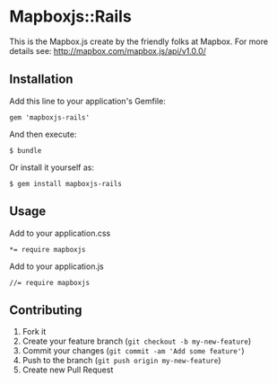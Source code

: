 # Mapboxjs::Rails

This is the Mapbox.js create by the friendly folks at Mapbox.
For more details see: http://mapbox.com/mapbox.js/api/v1.0.0/

## Installation

Add this line to your application's Gemfile:

    gem 'mapboxjs-rails'

And then execute:

    $ bundle

Or install it yourself as:

    $ gem install mapboxjs-rails

## Usage

Add to your application.css
 
    *= require mapboxjs

Add to your application.js
 
    //= require mapboxjs

## Contributing

1. Fork it
2. Create your feature branch (`git checkout -b my-new-feature`)
3. Commit your changes (`git commit -am 'Add some feature'`)
4. Push to the branch (`git push origin my-new-feature`)
5. Create new Pull Request
